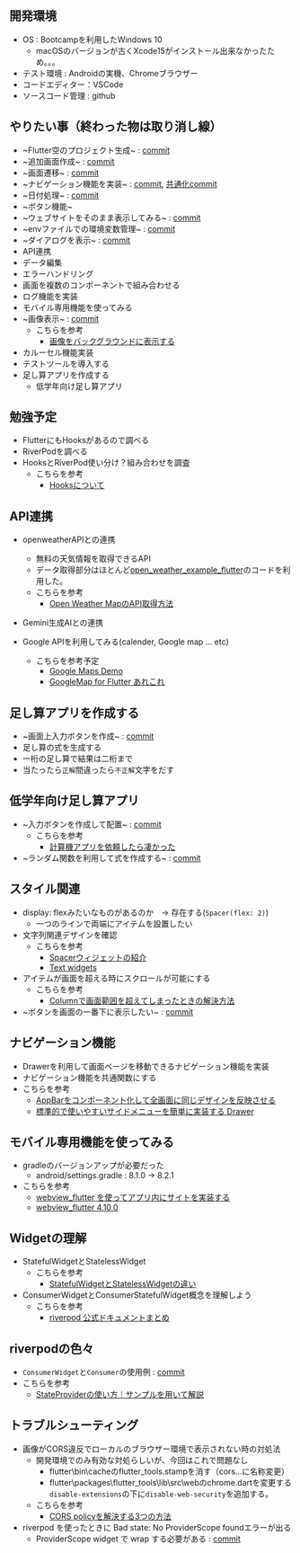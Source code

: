 ## 開発環境
-   OS : Bootcampを利用したWindows 10
    -   macOSのバージョンが古くXcode15がインストール出来なかったため。。。
-   テスト環境 : Androidの実機、Chromeブラウザー
-   コードエディター：VSCode
-   ソースコード管理 : github

## やりたい事（終わった物は取り消し線）
-   ~Flutter空のプロジェクト生成~ : [commit](https://github.com/will-of-work-80/flutter-test/commit/d668c1f8598405ab00453dd5fc91475b37dc150e)
-   ~追加画面作成~ : [commit](https://github.com/will-of-work-80/flutter-test/commit/a8a71f9bf84a77255572125cadcea9f7f88aca13)
-   ~画面遷移~ : [commit](https://github.com/will-of-work-80/flutter-test/commit/a8a71f9bf84a77255572125cadcea9f7f88aca13)
-   ~ナビゲーション機能を実装~ : [commit](https://github.com/will-of-work-80/flutter-test/commit/d9b7396dd025a4b4c6f60529e5370fccf68c2d64), [共通化commit](https://github.com/will-of-work-80/flutter-test/commit/bd7cfda3a087135a064c0ee95a93b863a4e92ecc)
-   ~日付処理~ : [commit](https://github.com/will-of-work-80/flutter-test/commit/e030cb0e22615fde5bee367a50cd2fb2dbbcecb8)
-   ~ボタン機能~
-   ~ウェブサイトをそのまま表示してみる~ : [commit](https://github.com/will-of-work-80/flutter-test/commit/74f4fc630dcd92e943c93bdac663ae913ca893a0)
-   ~envファイルでの環境変数管理~ : [commit](https://github.com/will-of-work-80/flutter-test/commit/e8f141e82a8c79e3fa9f71d1d5b73909590b9ff2)
-   ~ダイアログを表示~ : [commit](https://github.com/will-of-work-80/flutter-test/commit/e54c82f5629f1bfa1ae46114fc8ead61460cf4de)
-   API連携
-   データ編集
-   エラーハンドリング
-   画面を複数のコンポーネントで組み合わせる
-   ログ機能を実装
-   モバイル専用機能を使ってみる
-   ~画像表示~ : [commit](https://github.com/will-of-work-80/flutter-test/commit/48453636703d9f1d5912f0b09fb5e4dc57c32258)
    -   こちらを参考
        -   [画像をバックグラウンドに表示する](https://zenn.dev/captain_blue/articles/flutter-background-image)
-   カルーセル機能実装
-   テストツールを導入する
-   足し算アプリを作成する
    -   低学年向け足し算アプリ

## 勉強予定
-   FlutterにもHooksがあるので調べる
-   RiverPodを調べる
-   HooksとRiverPod使い分け？組み合わせを調査
    -   こちらを参考
        -   [Hooksについて](https://riverpod.dev/ja/docs/concepts/about_hooks)

## API連携
-   openweatherAPIとの連携
    -   無料の天気情報を取得できるAPI
    -   データ取得部分はほとんど[open_weather_example_flutter](https://github.com/bizz84/open_weather_example_flutter)のコードを利用した。
    -   こちらを参考
        -   [Open Weather MapのAPI取得方法](https://auto-worker.com/blog/?p=1612)

-   Gemini生成AIとの連携
-   Google APIを利用してみる(calender, Google map ... etc)
    -   こちらを参考予定
        -   [Google Maps Demo](https://github.com/flutter/samples/tree/main/google_maps)
        -   [GoogleMap for Flutter あれこれ](https://zenn.dev/slowhand/articles/f4e4e092f9b72b)

## 足し算アプリを作成する
-   ~画面上入力ボタンを作成~ : [commit](https://github.com/will-of-work-80/flutter-test/commit/e54c82f5629f1bfa1ae46114fc8ead61460cf4de)
-   足し算の式を生成する
-   一桁の足し算で結果は二桁まで
-   当たったら`正解`間違ったら`不正解`文字をだす

## 低学年向け足し算アプリ
-   ~入力ボタンを作成して配置~ : [commit](https://github.com/will-of-work-80/flutter-test/commit/9cbef0b620a630d489f38d7349a9f8e82d10f6c6)
    -   こちらを参考
        -   [計算機アプリを依頼したら凄かった](https://qiita.com/YokohamaHori/items/575b7fcd675db2ca31af)
-   ~ランダム関数を利用して式を作成する~ : [commit](https://github.com/will-of-work-80/flutter-test/commit/8d4aea719e7085e9fabcb39dd7eeeb25b8f6453d)

## スタイル関連
-   display: flexみたいなものがあるのか　-> 存在する(`Spacer(flex: 2)`)
    -   一つのラインで両端にアイテムを設置したい
-   文字列関連デザインを確認
    -   こちらを参考
        -   [Spacerウィジェットの紹介](https://www.kamo-it.org/blog/flutter-spacer/)
        -   [Text widgets](https://docs.flutter.dev/ui/widgets/text)
-   アイテムが画面を超える時にスクロールが可能にする
    -   こちらを参考
        -   [Columnで画面範囲を超えてしまったときの解決方法](https://flutterlabo.tech/note/na448cb31dd3a)
-   ~ボタンを画面の一番下に表示したい~ : [commit](https://github.com/will-of-work-80/flutter-test/commit/e54c82f5629f1bfa1ae46114fc8ead61460cf4de)

## ナビゲーション機能
-   Drawerを利用して画面ページを移動できるナビゲーション機能を実装
-   ナビゲーション機能を共通関数にする
-   こちらを参考
    -   [AppBarをコンポーネント化して全画面に同じデザインを反映させる](https://zenn.dev/lisras/articles/bdd4a43ce16cfc)
    -   [標準的で使いやすいサイドメニューを簡単に実装する Drawer](https://flutter.keicode.com/basics/drawer.php#google_vignette)

## モバイル専用機能を使ってみる
-   gradleのバージョンアップが必要だった
    -   android/settings.gradle : 8.1.0 -> 8.2.1
-   こちらを参考
    -   [webview_flutter を使ってアプリ内にサイトを実装する](https://zenn.dev/koichi_51/articles/5a233d200b0d02)
    -   [webview_flutter 4.10.0](https://pub.dev/packages/webview_flutter)

## Widgetの理解
-   StatefulWidgetとStatelessWidget
    -   こちらを参考
        -   [StatefulWidgetとStatelessWidgetの違い](https://stv-tech.co.jp/blog/statefulwidget%E3%81%A8statelesswidget%E3%81%AE%E9%81%95%E3%81%84)
-   ConsumerWidgetとConsumerStatefulWidget概念を理解しよう
    -   こちらを参考
        -   [riverpod 公式ドキュメントまとめ](https://qiita.com/GonpapaN/items/851a66d1a271d97ddf77)

## riverpodの色々
-   `ConsumerWidget`と`Consumer`の使用例 : [commit](https://github.com/will-of-work-80/flutter-test/commit/f895b23d0c20b39c8b6fe3316be8f2a0ca586118)
-   こちらを参考
       -   [StateProviderの使い方｜サンプルを用いて解説](https://terupro.net/flutter-counter-app/)

## トラブルシューティング
-   画像がCORS違反でローカルのブラウザー環境で表示されない時の対処法
    -   開発環境でのみ有効な対処らしいが、今回はこれで問題なし
        -   flutter\bin\cacheのflutter_tools.stampを消す（cors...に名称変更）
        -   flutter\packages\flutter_tools\lib\src\webのchrome.dartを変更する
            `disable-extensions`の下に`disable-web-security`を追加する。
    -   こちらを参考
        -   [CORS policyを解決する3つの方法](https://flutter.salon/flutterweb/cors/)
-   riverpod を使ったときに Bad state: No ProviderScope foundエラーが出る
    -   ProviderScope widget で wrap する必要がある : [commit](https://github.com/will-of-work-80/flutter-test/commit/f895b23d0c20b39c8b6fe3316be8f2a0ca586118)
